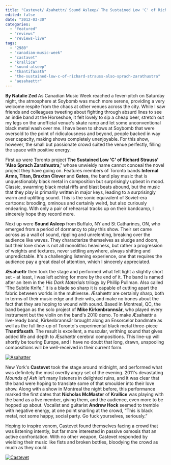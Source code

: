 ```yaml
---
title: "Castevet/ Æsahættr/ Sound Asleep/ The Sustained Low 'C' of Richard Strauss' 'Also Sprach Zarathustra' @ Soybomb, Toronto ON, March 24th 2012"
edited: false
date: "2012-03-30"
categories:
  - "featured"
  - "reviews"
  - "reviews-live"
tags:
  - "2980"
  - "canadian-music-week"
  - "castavet"
  - "krallice"
  - "sound-alseep"
  - "thantifaxath"
  - "the-sustained-low-c-of-richard-strauss-also-sprach-zarathustra"
  - "aesahaettr"
---
```


**By Natalie Zed** As Canadian Music Week reached a fever-pitch on Saturday night, the atmosphere at Soybomb was much more serene, providing a very welcome respite from the chaos at other venues across the city. While I saw friends and colleagues tweeting about fighting through absurd lines to see an indie band at the Horseshoe, it felt lovely to sip a cheap beer, stretch out my legs on the unofficial venue's skate ramp and let some unconventional black metal wash over me. I have been to shows at Soybomb that were oversold to the point of ridiculousness and beyond, people backed in way over capacity, making shows completely unenjoyable. For this show, however, the small but passionate crowd suited the venue perfectly, filling the space with positive energy.

First up were Toronto project **The Sustained Low 'C' of Richard Strauss' 'Also Sprach Zarathustra,'** whose unwieldy name cannot conceal the novel project they have going on. Features members of Toronto bands **Infernal Arms, Titan, Braxton Clover** and **Gates**, the band play music that is unquestionably black metal in composition but surprisingly upbeat in mood. Classic, swarming black metal riffs and blast beats abound, but the music that they play is primarily written in major keys, leading to a surprisingly warm and uplifting sound. This is the sonic equivalent of Soviet-era cartoons: brooding, ominous and certainly weird, but also curiously endearing. With only a pair of rehearsal tracks up on their bandcamp, I sincerely hope they record more.

Next up were **Sound Asleep** from Buffalo, NY and St Catharines, ON, who emerged from a period of dormancy to play this show. Their set came across as a wall of sound, rippling and unrelenting, breaking over the audience like waves. They characterize themselves as sludge and doom, but their love show is not all monolithic heaviness, but rather a progression of weights and textures, never settling anywhere, always shifting and unpredictable. It's a challenging listening experience, one that requires the audience pay a great deal of attention, which I sincerely appreciated.

**Æsahættr** then took the stage and performed what felt light a slightly short set – at least, I was left aching for more by the end of it. The band is named after an item in the _His Dark Materials_ trilogy by Phillip Pullman. Also called 'The Subtle Knife,” it is a blade so sharp it is capable of cutting apart the fabric between worlds in the multiverse. Æsahættr are certainly sharp, both in terms of their music edge and their wits, and make no bones about the fact that they are hoping to wound with sound. Based in Montreal, QC, the band began as the solo project of **Mike Kirkenbrannsår**, who played every instrument but the violin on the band's 2010 demo. To make Æsahættr a live-ready band, Kirkenbrannsår brought along an Ensorcelor bandmate as well as the full line-up of Toronto's experimental black metal three-piece **Thantifaxath**. The result is excellent, a muscular, writhing sound that gives added life and depth to Æsahættr cerebral compositions. This line-up will shortly be touring Europe, and I have no doubt that long, drawn, unspooling compositions will be well-received in their current form.

[![](http://www.hellbound.ca/wp-content/uploads/2012/03/Asahatter-590x590.jpg "Asahatter")](http://www.hellbound.ca/wp-content/uploads/2012/03/Asahatter.jpg)

New York's **Castevet** took the stage around midnight, and performed what was definitely the most overtly angry set of the evening. 2011's devastating _Mounds of Ash_ left many listeners in delighted ruins, and it was clear that the band were hoping to translate some of that smoulder into their love show. Along with a show in Montreal the night before, this performance marked the first dates that **Nicholas McMaster** of **Krallice** was playing with the band as a live member, giving them, and the audience, even more to be hopped up about. Vocalist and guitarist **Andrew Hock** seemed to tremble with negative energy, at one point snarling at the crowd, “This is black metal, not some happy, social party. Go fuck yourselves, seriously.”

Hoping to inspire venom, Castevet found themselves facing a crowd that was listening intently, but far more interested in passive osmosis that an active confrontation. With no other weapon, Castevet responded by wielding their music like fists and broken bottles, bloodying the crowd as much as they could.

[![](http://www.hellbound.ca/wp-content/uploads/2012/03/Castevet-590x590.jpg "Castevet")](http://www.hellbound.ca/wp-content/uploads/2012/03/Castevet.jpg)
